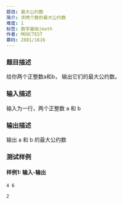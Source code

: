 ```yaml
---
题目: 最大公约数
简介: 求两个数的最大公约数
难度: 1
标签: 数学基础|math
作者: MOOCTEST
慕码: 2881/1616
---
```


### 题目描述

给你两个正整数a和b， 输出它们的最大公约数。

### 输入描述

输入为一行，两个正整数 a 和 b

### 输出描述

输出 a 和 b 的最大公约数

### 测试样例

#### 样例1: 输入-输出

```
4 6
```

```
2
```

